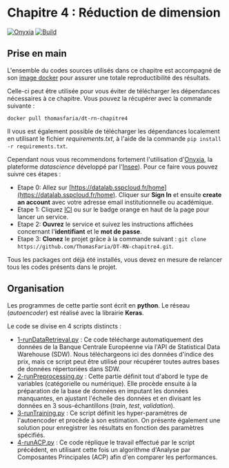 # Chapitre 4 : Réduction de dimension

[![Onyxia](https://img.shields.io/badge/Launch-Datalab-orange?logo=R)](https://datalab.sspcloud.fr/launcher/ide/rstudio?autoLaunch=true&onyxia.friendlyName=«dt-chap4»&security.allowlist.enabled=false&service.image.custom.enabled=true&service.image.pullPolicy=«Always»&service.image.custom.version=«thomasfaria%2Fdt-rn-chapitre4»)
[![Build](https://img.shields.io/github/actions/workflow/status/ThomasFaria/DT-RN-chapitre4/build-image.yaml?label=Build
)](https://hub.docker.com/repository/docker/thomasfaria/dt-rn-chapitre4)

## Prise en main
L'ensemble du codes sources utilisés dans ce chapitre est accompagné de son [image docker](https://hub.docker.com/repository/docker/thomasfaria/dt-rn-chapitre4) pour assurer une totale reproductibilité des résultats.

Celle-ci peut être utilisée pour vous éviter de télécharger les dépendances nécessaires à ce chapitre. Vous pouvez la récupérer avec la commande suivante :

```
docker pull thomasfaria/dt-rn-chapitre4
```

Il vous est également possible de télécharger les dépendances localement en utilisant le fichier *requirements.txt*, à l'aide de la commande ```pip install -r requirements.txt```.

Cependant nous vous recommendons fortement l'utilisation d'[Onyxia](https://github.com/InseeFrLab/onyxia-web), la plateforme *datascience* développé par l'[Insee](https://www.insee.fr/fr/accueil)). Pour ce faire vous pouvez suivre ces étapes :

- Etape 0: Allez sur [https://datalab.sspcloud.fr/home](https://datalab.sspcloud.fr/home). Cliquer sur **Sign In** et ensuite **create an account** avec votre adresse email institutionnelle ou académique.
- Etape 1: Cliquez [ICI](https://datalab.sspcloud.fr/launcher/ide/rstudio?autoLaunch=true&onyxia.friendlyName=«dt-chap4»&security.allowlist.enabled=false&service.image.custom.enabled=true&service.image.pullPolicy=«Always»&service.image.custom.version=«thomasfaria%2Fdt-rn-chapitre4») ou sur le badge orange en haut de la page pour lancer un service.
- Etape 2: **Ouvrez** le service et suivez les instructions affichées concernant l'**identifiant** et le **mot de passe**.
- Etape 3: **Clonez** le projet grâce à la commande suivant : ```git clone https://github.com/ThomasFaria/DT-RN-chapitre4.git```.

Tous les packages ont déjà été installés, vous devez en mesure de relancer tous les codes présents dans le projet.

## Organisation

Les programmes de cette partie sont écrit en **python**. Le réseau (*autoencoder*) est réalisé avec la librairie **Keras**.

Le code se divise en 4 scripts distincts :

- [1-runDataRetrieval.py](https://github.com/ThomasFaria/DT-RN-chapitre4/blob/main/1-runDataRetrieval.py) : Ce code télécharge automatiquement des données de la Banque Centrale Européenne via l'API de Statistical Data Warehouse (SDW). Nous téléchargeons ici des données d'indice des prix, mais ce script peut être utilisé pour récupérer toutes autres bases de données répertoriées dans SDW.
- [2-runPreprocessing.py](https://github.com/ThomasFaria/DT-RN-chapitre4/blob/main/2-runPreprocessing.py) : Cette partie définit tout d'abord le type de variables (catégorielle ou numérique). Elle procède ensuite à la préparation de la base de données en imputant les données manquantes, en ajustant l'échelle des données et en divisant les données en 3 sous-échantillons (*train*, *test*, *validation*).
- [3-runTraining.py](https://github.com/ThomasFaria/DT-RN-chapitre4/blob/main/3-runTraining.py) : Ce script définit les hyper-paramètres de l'autoencoder et procède à son estimation. On présente également une solution pour enregistrer les résultats en fonction des paramètres spécifiés.
- [4-runACP.py](https://github.com/ThomasFaria/DT-RN-chapitre4/blob/main/4-runACP.py) : Ce code réplique le travail effectué par le script précédent, en utilisant cette fois un algorithme d'Analyse par Composantes Principales (ACP) afin d'en comparer les performances.
